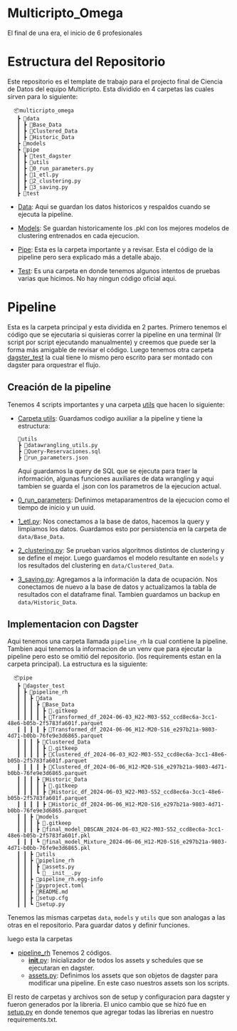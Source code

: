 # Multicripto_Omega
El final de una era, el inicio de 6 profesionales

# Estructura del Repositorio
Este repositorio es el template de trabajo para el projecto final de Ciencia de Datos del equipo Multicripto. Esta dividido en 4 carpetas las cuales sirven para lo siguiente:
  ```
    📦multicripto_omega
     ┣ 📂data
     ┃ ┣ 📂Base_Data
     ┃ ┣ 📂Clustered_Data
     ┃ ┣ 📂Historic_Data
     ┣ 📂models
     ┣ 📂pipe
     ┃ ┣ 📂test_dagster
     ┃ ┣ 📂utils
     ┃ ┣ 📜0_run_parameters.py
     ┃ ┣ 📜1_etl.py
     ┃ ┣ 📜2_clustering.py
     ┃ ┣ 📜3_saving.py
     ┣ 📂test
  ```

- [Data](data): Aqui se guardan los datos historicos y respaldos cuando se ejecuta la pipeline.

- [Models](models): Se guardan historicamente los .pkl con los mejores modelos de clustering entrenados en cada ejecucion.

- [Pipe](pipe): Esta es la carpeta importante y a revisar. Esta el código de la pipeline pero sera explicado más a detalle abajo.

- [Test](test): Es una carpeta en donde tenemos algunos intentos de pruebas varias que hicimos. No hay ningun código oficial aqui.


# Pipeline

Esta es la carpeta principal y esta dividida en 2 partes. Primero tenemos el código que se ejecutaria si quisieras correr la pipeline en una terminal (Ir script por script ejecutando manualmente) y creemos que puede ser la forma más amigable de revisar el código. Luego tenemos otra carpeta [dagster_test](pipe/dagster_test) la cual tiene lo mismo pero escrito para ser montado con dagster para orquestrar el flujo. 

## Creación de la pipeline
Tenemos 4 scripts importantes y una carpeta [utils](pipe/utils) que hacen lo siguiente:

- [Carpeta utils](pipe/utils): Guardamos codigo auxiliar a la pipeline y tiene la estructura:
    ```
   📂utils
    ┣ 📜datawrangling_utils.py
    ┣ 📜Query-Reservaciones.sql
    ┣ 📜run_parameters.json
    ```
    Aqui guardamos la query de SQL que se ejecuta para traer la información, algunas funciones auxiliares de data wrangling y aqui tambien se guarda el .json con los parametros de la ejecucion actual.

- [0_run_parameters](pipe/0_run_parameters.py): Definimos metaparamentros de la ejecucion como el tiempo de inicio y un uuid.
- [1_etl.py](pipe/1_etl.py): Nos conectamos a la base de datos, hacemos la query y limpiamos los datos. Guardamos esto por persistencia en la carpeta de `data/Base_Data`.
- [2_clustering.py](pipe/2_clustering.py): Se prueban varios algoritmos distintos de clustering y se define el mejor. Luego guardamos el modelo resultante en `models` y los resultados del clustering en `data/Clustered_Data`.
- [3_saving.py](pipe/3_saving.py): Agregamos a la información la data de ocupación. Nos conectamos de nuevo a la base de datos y actualizamos la tabla de resultados con el dataframe final. Tambien guardamos un backup en `data/Historic_Data`.
  

## Implementacion con Dagster
Aqui tenemos una carpeta llamada `pipeline_rh` la cual contiene la pipeline. Tambien aqui tenemos la informacion de un venv que para ejecutar la pipeline pero esto se omitió del repositorio. (los requirements estan en la carpeta principal). 
La estructura es la siguiente:

  ```
    📦pipe
     ┣ 📂dagster_test
     ┃ ┣ 📂pipeline_rh
     ┃ ┃ ┣ 📂data
     ┃ ┃ ┃ ┣ 📂Base_Data
     ┃ ┃ ┃ ┃ ┣ 📜.gitkeep
     ┃ ┃ ┃ ┃ ┣ 📜Transformed_df_2024-06-03_H22-M03-S52_ccd8ec6a-3cc1-48e6-b05b-2f5783fa601f.parquet
     ┃ ┃ ┃ ┃ ┣ 📜Transformed_df_2024-06-06_H12-M20-S16_e297b21a-9803-4d71-b0bb-76fe9e3d6865.parquet
     ┃ ┃ ┃ ┣ 📂Clustered_Data
     ┃ ┃ ┃ ┃ ┣ 📜.gitkeep
     ┃ ┃ ┃ ┃ ┣ 📜Clustered_df_2024-06-03_H22-M03-S52_ccd8ec6a-3cc1-48e6-b05b-2f5783fa601f.parquet
     ┃ ┃ ┃ ┃ ┣ 📜Clustered_df_2024-06-06_H12-M20-S16_e297b21a-9803-4d71-b0bb-76fe9e3d6865.parquet
     ┃ ┃ ┃ ┣ 📂Historic_Data
     ┃ ┃ ┃ ┃ ┣ 📜.gitkeep
     ┃ ┃ ┃ ┃ ┣ 📜Historic_df_2024-06-03_H22-M03-S52_ccd8ec6a-3cc1-48e6-b05b-2f5783fa601f.parquet
     ┃ ┃ ┃ ┃ ┣ 📜Historic_df_2024-06-06_H12-M20-S16_e297b21a-9803-4d71-b0bb-76fe9e3d6865.parquet
     ┃ ┃ ┣ 📂models
     ┃ ┃ ┃ ┣ 📜.gitkeep
     ┃ ┃ ┃ ┣ 📜final_model_DBSCAN_2024-06-03_H22-M03-S52_ccd8ec6a-3cc1-48e6-b05b-2f5783fa601f.pkl
     ┃ ┃ ┃ ┗ 📜final_model_Mixture_2024-06-06_H12-M20-S16_e297b21a-9803-4d71-b0bb-76fe9e3d6865.pkl
     ┃ ┃ ┣ 📂utils
     ┃ ┃ ┣ 📂pipeline_rh
     ┃ ┃ ┃ ┣ 📜assets.py
     ┃ ┃ ┃ ┗ 📜__init__.py
     ┃ ┃ ┣ 📂pipeline_rh.egg-info
     ┃ ┃ ┣ 📜pyproject.toml
     ┃ ┃ ┣ 📜README.md
     ┃ ┃ ┣ 📜setup.cfg
     ┃ ┃ ┗ 📜setup.py
  ```

Tenemos las mismas carpetas `data`, `models` y `utils` que son analogas a las otras en el repositorio. Para guardar datos y definir funciones. 

luego esta la carpetas
- [pipeline_rh](pipe/dagster_test/pipeline_rh/pipeline_rh) Tenemos 2 códigos.
    - [__init__.py](pipe/dagster_test/pipeline_rh/pipeline_rh/__init__.py): Inicializador de todos los assets y schedules que se ejecutaran en dagster.
    - [assets.py](pipe/dagster_test/pipeline_rh/pipeline_rh/assets.py): Definimos los assets que son objetos de dagster para modificar una pipeline. En este caso nuestros assets son los scripts.

El resto de carpetas y archivos son de setup y configuracion para dagster y fueron generados por la libreria. El unico cambio que se hizó fue en [setup.py](pipe/dagster_test/pipeline_rh/setup.py) en donde tenemos que agregar todas las librerias en nuestro requirements.txt. 





